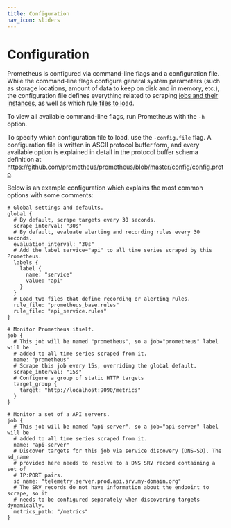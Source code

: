 ```yaml
---
title: Configuration
nav_icon: sliders
---
```


# Configuration

Prometheus is configured via command-line flags and a configuration file. While
the command-line flags configure general system parameters (such as storage
locations, amount of data to keep on disk and in memory, etc.), the
configuration file defines everything related to scraping [jobs and their
instances](/docs/concepts/jobs_instances/), as well as which [rule files to
load](/docs/querying/rules/#configuring-rules).

To view all available command-line flags, run Prometheus with the `-h` option.

To specify which configuration file to load, use the `-config.file` flag.
A configuration file is written in ASCII protocol buffer form, and every
available option is explained in detail in the protocol buffer schema
definition at
https://github.com/prometheus/prometheus/blob/master/config/config.proto.

Below is an example configuration which explains the most common options with
some comments:

```
# Global settings and defaults.
global {
  # By default, scrape targets every 30 seconds.
  scrape_interval: "30s"
  # By default, evaluate alerting and recording rules every 30 seconds.
  evaluation_interval: "30s"
  # Add the label service="api" to all time series scraped by this Prometheus.
  labels {
    label {
      name: "service"
      value: "api"
    }
  }
  # Load two files that define recording or alerting rules.
  rule_file: "prometheus_base.rules"
  rule_file: "api_service.rules"
}

# Monitor Prometheus itself.
job {
  # This job will be named "prometheus", so a job="prometheus" label will be
  # added to all time series scraped from it.
  name: "prometheus"
  # Scrape this job every 15s, overriding the global default.
  scrape_interval: "15s"
  # Configure a group of static HTTP targets
  target_group {
    target: "http://localhost:9090/metrics"
  }
}

# Monitor a set of a API servers.
job {
  # This job will be named "api-server", so a job="api-server" label will be
  # added to all time series scraped from it.
  name: "api-server"
  # Discover targets for this job via service discovery (DNS-SD). The sd_name
  # provided here needs to resolve to a DNS SRV record containing a set of
  # IP:PORT pairs.
  sd_name: "telemetry.server.prod.api.srv.my-domain.org"
  # The SRV records do not have information about the endpoint to scrape, so it
  # needs to be configured separately when discovering targets dynamically.
  metrics_path: "/metrics"
}
```
